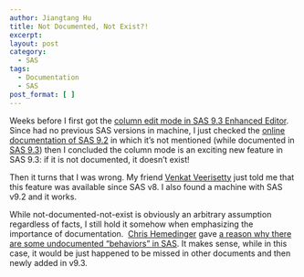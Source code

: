 ```yaml
---
author: Jiangtang Hu
title: Not Documented, Not Exist?!
excerpt:
layout: post
category:
  - SAS
tags:
  - Documentation
  - SAS
post_format: [ ]
---
```

Weeks before I first got the [column edit mode in SAS 9.3 Enhanced Editor][1]. Since had no previous SAS versions in machine, I just checked the [online documentation of SAS 9.2][2] in which it’s not mentioned (while documented in [SAS 9.3][3]) then I concluded the column mode is an exciting new feature in SAS 9.3: if it is not documented, it doesn’t exist!

Then it turns that I was wrong. My friend [Venkat Veerisetty][4] just told me that this feature was available since SAS v8. I also found a machine with SAS v9.2 and it works.

While not-documented-not-exist is obviously an arbitrary assumption regardless of facts, I still hold it somehow when emphasizing the importance of documentation.  [Chris Hemedinger][5] gave [a reason why there are some undocumented “behaviors” in SAS][6]. It makes sense, while in this case, it would be just happened to be missed in other documents and then newly added in v9.3.

 [1]: http://www.jiangtanghu.com/blog/2012/02/12/column-mode-in-sas-9-3-enhanced-editor/
 [2]: http://support.sas.com/documentation/cdl/en/hostwin/63285/HTML/default/viewer.htm#editor_enhanced.htm
 [3]: http://support.sas.com/documentation/cdl/en/hostwin/63047/HTML/default/viewer.htm#editor_enhanced.htm
 [4]: http://www.linkedin.com/pub/venkat-veerisetty/5/33/8b9
 [5]: http://blogs.sas.com/content/sasdummy
 [6]: http://blogs.sas.com/content/sasdummy/2011/03/29/undocumented-features-theres-a-reason-they-are-not-documented/